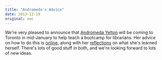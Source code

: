 ```yaml
---
title: "Andromeda's Advice"
date: 2013-12-19
original: swc
---
```

<p>
  We're very pleased to announce that
  <a href="http://andromedayelton.com">Andromeda Yelton</a>
  will be coming to Toronto in mid-January
  to help teach a bootcamp for librarians.
  Her advice on how to do this is
  <a href="https://docs.google.com/document/d/1Mm9nNuzLiHVB15PxQGAK5kP0VUymq8loQFq6iaLUgcM/edit?pli=1">online</a>,
  along with her
  <a href="http://andromedayelton.com/blog/2013/11/25/reflecting-on-introduction-to-python-for-librarians/">reflections</a>
  on what she's learned herself.
  There's lots of good stuff in both,
  and we're looking forward to lots of new ideas.
</p>
